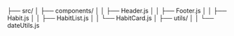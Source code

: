 ├── src/
│   ├── components/
│   │   ├── Header.js
│   │   ├── Footer.js
│   │   ├── Habit.js
│   │   ├── HabitList.js
│   │   └── HabitCard.js
│   ├── utils/
│   │   └── dateUtils.js


